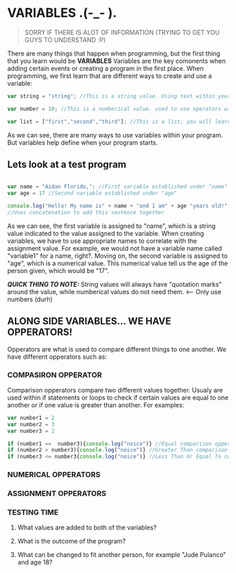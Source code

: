 # VARIABLES .(-_- ).
> SORRY IF THERE IS ALOT OF INFORMATION (TRYING TO GET YOU GUYS TO UNDERSTAND :P)

There are many things that happen when programming, but the first thing that you learn would be **VARIABLES** Variables are the key comonents when adding certain events or creating a program in the first place. When programming, we first learn that are different ways to create and use a variable:
```js
var string = "string"; //This is a string value. Using text within your app/program

var number = 10; //This is a numberical value. used to use operators within your app/program

var list = ["first","second","third"]; //This is a list, you will learn about this later on....
```
As we can see, there are many ways to use variables within your program. But variables help define when your program starts.
## Lets look at a test program
```js

var name = "Aidan Florido,"; //First variable established under "name"
var age = 17 //Second variable established under "age"

console.log("Hello! My name is" + name + "and I am" + age "years old!");
//Uses concatenation to add this sentence together
```
As we can see, the first variable is assigned to "name", which is a string value indicated to the value assigned to the variable. When creating variables, we have to use appropriate names to correlate with the assignment value. For example, we would not have a variable name called "variable1" for a name, right?. Moving on, the second variable is assigned to "age", which is a numerical value. This numerical value tell us the age of the person given, which would be "17". 

***QUICK THING TO NOTE:*** String values will always have "quotation marks" around the value, while numberical values do not need them. <-- Only use numbers (durh)

## ALONG SIDE VARIABLES... WE HAVE OPPERATORS!

Opperators are what is used to compare different things to one another. We have different opperators such as:

### COMPASIRON OPPERATOR

Comparison opperators compare two different values together. Usualy are used within if statements or loops to check if certain values are equal to one another or if one value is greater than another. For examples:
```js
var number1 = 2
var number2 = 3
var number3 = 2

if (number1 ==  number3){console.log("noice")} //Equal comparison opperator
if (number2 > number3){console.log("noice")} //Greater Than comparison opperator
if (number3 <= number3{console.log("noice")} //Less Than Or Equal To comparison opperator
```

### NUMERICAL OPPERATORS

### ASSIGNMENT OPPERATORS


### TESTING TIME 
1) What values are added to both of the variables?

2) What is the outcome of the program?

3) What can be changed to fit another person, for example "Jude Pulanco" and age 18?
